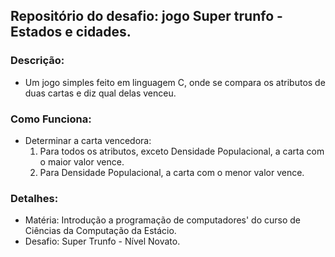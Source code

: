 ## Repositório do desafio: jogo Super trunfo - Estados e cidades.

### Descrição:
-  Um jogo simples feito em linguagem  C, onde se compara os atributos de duas cartas e diz qual delas venceu.


### Como Funciona:
- Determinar a carta vencedora:
    1. Para todos os atributos, exceto Densidade Populacional, a carta com o maior valor vence.
    2. Para Densidade Populacional, a carta com o menor valor vence.


### Detalhes:
- Matéria: Introdução a programação de computadores' do curso de Ciências da Computação da Estácio.
- Desafio: Super Trunfo - Nível Novato.

